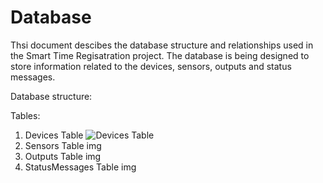 # Database

Thsi document descibes the database structure and relationships used in the Smart Time Regisatration project. The database is being designed to store information related to the devices, sensors, outputs and status messages.

Database structure:

Tables:
1. Devices Table
![Devices Table](images/devices_table.jpg)
2. Sensors Table
img
3. Outputs Table
img
4. StatusMessages Table
img
